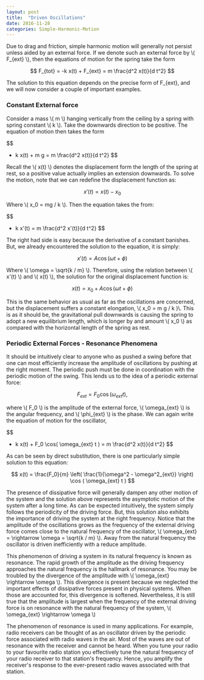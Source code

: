 ```yaml
---
layout: post
title:  "Driven Oscillations"
date: 2016-11-28
categories: Simple-Harmonic-Motion
---
```


Due to drag and friction, simple harmonic motion will generally not persist unless aided by an external force. If we denote such an external force by \\( F_{ext} \\), then the equations of motion for the spring take the form

$$
  F_{tot} = -k x(t) + F_{ext} = m \frac{d^2 x(t)}{d t^2}
$$

The solution to this equation depends on the precise form of F_{ext}, and we will now consider a couple of important examples.

### Constant External force

Consider a mass \\( m \\) hanging vertically from the ceiling by a spring with spring constant \\( k \\). Take the downwards direction to be positive. The equation of motion then takes the form

$$
  - k x(t) + m g = m \frac{d^2 x(t)}{d t^2}
$$

Recall the \\( x(t) \\) denotes the displacement form the length of the spring at rest, so a positive value actually implies an extension downwards. To solve the motion, note that we can redefine the displacement function as:

$$
  x'(t) = x(t) - x_0
$$

Where \\( x_0 = mg / k \\). Then the equation takes the from:

$$
  - k x'(t) = m \frac{d^2 x'(t)}{d t^2}
$$

The right had side is easy because the derivative of a constant banishes. But, we already encountered the solution to the equation, it is simply:

$$
  x'(t) = A \cos( \omega t + \phi )
$$

Where \\( \omega = \sqrt{k / m} \\). Therefore, using the relation between \\( x'(t) \\) and \\( x(t) \\), the solution for the original displacement function is:

$$
  x(t) = x_0 + A \cos( \omega t + \phi )
$$

This is the same behavior as usual as far as the oscillations are concerned, but the displacement suffers a constant elongation, \\( x_0 = m g / k )\\. This is as it should be, the gravitational pull downwards is causing the spring to adopt a new equilibrium length, which is longer by and amount \\( x_0 \\) as compared with the horizontal length of the spring as rest.

### Periodic External Forces - Resonance Phenomena

It should be intuitively clear to anyone who as pushed a swing before that one can most efficiently increase the amplitude of oscillations by pushing at the right moment. The periodic push must be done in coordination with the periodic motion of the swing. This lends us to the idea of a periodic external force:

$$
  F_{ext} = F_0 \cos ( \omega_{ext} t ),
$$

where \\( F_0 \\) is the amplitude of the external force, \\( \omega_{ext} \\) is the angular frequency, and \\( \phi_{ext} \\) is the phase. We can again write the equation of motion for the oscillator,

$$
  - k x(t) + F_0 \cos( \omega_{ext} t ) = m \frac{d^2 x(t)}{d t^2}
$$

As can be seen by direct substitution, there is one particularly simple solution to this equation:

$$
  x(t) = \frac{F_0}{m} \left( \frac{1}{\omega^2 - \omega^2_{ext}} \right) \cos ( \omega_{ext} t )
$$

The presence of dissipative force will generally dampen any other motion of the system and the solution above represents the asymptotic motion of the system after a long time. As can be expected intuitively, the system simply follows the periodicity of the driving force. But, this solution also exhibits the importance of driving the system at the right frequency. Notice that the amplitude of the oscillations grows as the frequency of the external driving force comes close to the natural frequency of the oscillator, \\( \omega_{ext} = \rightarrow \omega = \sqrt{k / m} \\). Away from the natural frequency the oscillator is driven inefficiently with a reduce amplitude.

This phenomenon of driving a system in its natural frequency is known as resonance. The rapid growth of the amplitude as the driving frequency approaches the natural frequency is the hallmark of resonance. You may be troubled by the divergence of the amplitude with \\( \omega_{ext} \rightarrow \omega \\). This divergence is present because we neglected the important effects of dissipative forces present in physical systems. When those are accounted for, this divergence is softened. Nevertheless, it is still true that the amplitude is largest when the frequency of the external driving force is on resonance with the natural frequency of the system, \\( \omega_{ext} \rightarrow \omega \\)

The phenomenon of resonance is used in many applications. For example, radio receivers can be thought of as an oscillator driven by the periodic force associated with radio waves in the air. Most of the waves are out of resonance with the receiver and cannot be heard. When you tune your radio to your favourite radio station you effectively tune the natural frequency of your radio receiver to that station's frequency. Hence, you amplify the receiver's response to the ever-present radio waves associated with that station.
